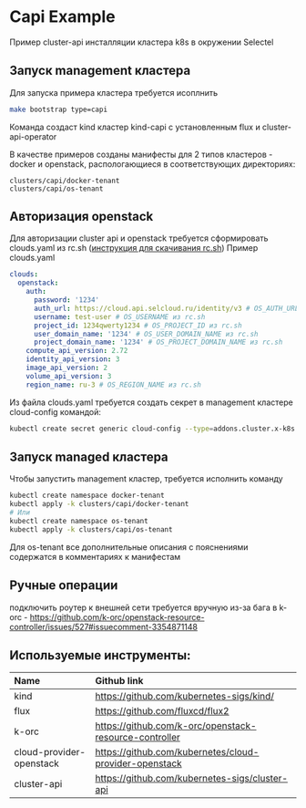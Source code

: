 # Capi Example
Пример cluster-api инсталляции кластера k8s в окружении Selectel 

## Запуск management кластера
Для запуска примера кластера требуется исоплнить 
```bash
make bootstrap type=capi
```
Команда создаст kind кластер kind-capi с установленным flux и cluster-api-operator

В качестве примеров созданы манифесты для 2 типов кластеров - docker и openstack, распологающиеся в соответствующих директориях:
```
clusters/capi/docker-tenant
clusters/capi/os-tenant
```

## Авторизация openstack
Для авторизации cluster api и openstack требуется сформировать clouds.yaml из rc.sh ([инструкция для скачивания rc.sh](https://docs.selectel.ru/cloud-servers/tools/openstack/#download-rc-file-for-authorization-in-os))
Пример clouds.yaml
```yaml
clouds:
  openstack:
    auth:
      password: '1234'
      auth_url: https://cloud.api.selcloud.ru/identity/v3 # OS_AUTH_URL из rc.sh
      username: test-user # OS_USERNAME из rc.sh
      project_id: 1234qwerty1234 # OS_PROJECT_ID из rc.sh
      user_domain_name: '1234' # OS_USER_DOMAIN_NAME из rc.sh
      project_domain_name: '1234' # OS_PROJECT_DOMAIN_NAME из rc.sh
    compute_api_version: 2.72
    identity_api_version: 3
    image_api_version: 2
    volume_api_version: 3
    region_name: ru-3 # OS_REGION_NAME из rc.sh
```

Из файла clouds.yaml требуется создать секрет в management кластере cloud-config командой:

```bash
kubectl create secret generic cloud-config --type=addons.cluster.x-k8s.io/resource-set --from-file clouds.yaml -n os-tenant
```

## Запуск managed кластера
Чтобы запустить management кластер, требуется исполнить команду
```bash
kubectl create namespace docker-tenant
kubectl apply -k clusters/capi/docker-tenant
# Или
kubectl create namespace os-tenant
kubectl apply -k clusters/capi/os-tenant
```
Для os-tenant все дополнительные описания с пояснениями содержатся в комментариях к манифестам

## Ручные операции
подключить роутер к внешней сети требуется вручную из-за бага в k-orc - https://github.com/k-orc/openstack-resource-controller/issues/527#issuecomment-3354871148

## Используемые инструменты:
| Name                     | Github link                                            |
| :------------------------| :------------------------------------------------------|
| kind                     | https://github.com/kubernetes-sigs/kind/               |
| flux                     | https://github.com/fluxcd/flux2                        |
| k-orc                    | https://github.com/k-orc/openstack-resource-controller |
| cloud-provider-openstack | https://github.com/kubernetes/cloud-provider-openstack |
| cluster-api              | https://github.com/kubernetes-sigs/cluster-api         |

